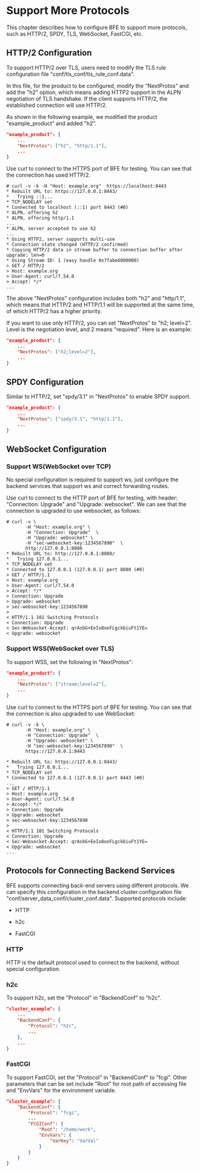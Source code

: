 # Support More Protocols

This chapter describes how to configure BFE to support more protocols, such as HTTP/2, SPDY, TLS, WebSocket, FastCGI, etc.

## HTTP/2 Configuration
To support HTTP/2 over TLS, users need to modify the TLS rule configuration file "conf/tls_conf/tls_rule_conf.data".

In this file, for the product to be configured, modify the "NextProtos" and add the "h2" option, which means adding HTTP2 support in the ALPN negotiation of TLS handshake. If the client supports HTTP/2, the established connection will use HTTP/2.

As shown in the following example, we modified the product "example_product" and added "h2".

```json
"example_product": {
    ...
    "NextProtos": ["h2", "http/1.1"],
    ...
}
```

Use curl to connect to the HTTPS port of BFE for testing. You can see that the connection has used HTTP/2.

```
# curl -v -k -H "Host: example.org"  https://localhost:8443
* Rebuilt URL to: https://127.0.0.1:8443/
*   Trying ::1...
* TCP_NODELAY set
* Connected to localhost (::1) port 8443 (#0)
* ALPN, offering h2
* ALPN, offering http/1.1
...
* ALPN, server accepted to use h2
...
* Using HTTP2, server supports multi-use
* Connection state changed (HTTP/2 confirmed)
* Copying HTTP/2 data in stream buffer to connection buffer after upgrade: len=0
* Using Stream ID: 1 (easy handle 0x7fabe6000000)
> GET / HTTP/2
> Host: example.org
> User-Agent: curl/7.54.0
> Accept: */*
...
```

The above "NextProtos" configuration includes both "h2" and "http/1.1", which means that HTTP/2 and HTTP/1.1 will be supported at the same time, of which HTTP/2 has a higher priority.

If you want to use only HTTP/2, you can set "NextProtos" to "h2; level=2". Level is the negotiation level, and 2 means "required". Here is an example:

```json
"example_product": {
    ...
    "NextProtos": ["h2;level=2"],
    ...
}
```

## SPDY Configuration
Similar to HTTP/2, set "spdy/3.1" in "NextProtos" to enable SPDY support.

```json
"example_product": {
    ...
    "NextProtos": ["spdy/3.1", "http/1.1"],
    ...
}
```

## WebSocket Configuration
### Support WS(WebSocket over TCP)

No special configuration is required to support ws, just configure the backend services that support ws and correct forwarding routes.

Use curl to connect to the HTTP port of BFE for testing, with header: "Connection: Upgrade" and "Upgrade: websocket". We can see that the connection is upgraded to use websocket, as follows:

```
# curl -v \
       -H "Host: example.org" \
       -H "Connection: Upgrade"  \
       -H "Upgrade: websocket" \
       -H "sec-websocket-key:1234567890"  \
       http://127.0.0.1:8080
* Rebuilt URL to: http://127.0.0.1:8080/
*   Trying 127.0.0.1...
* TCP_NODELAY set
* Connected to 127.0.0.1 (127.0.0.1) port 8080 (#0)
> GET / HTTP/1.1
> Host: example.org
> User-Agent: curl/7.54.0
> Accept: */*
> Connection: Upgrade
> Upgrade: websocket
> sec-websocket-key:1234567890
> 
< HTTP/1.1 101 Switching Protocols
< Connection: Upgrade
< Sec-Websocket-Accept: qrAsbG+EeIo8ooFLgckbiuFt1YE=
< Upgrade: websocket
```

### Support WSS(WebSocket over TLS)

To support WSS, set the following in "NextProtos":

```json
"example_product": {
    ...
    "NextProtos": ["stream;level=2"],
    ...
}
```
Use curl to connect to the HTTPS port of BFE for testing. You can see that the connection is also upgraded to use WebSocket:

```
# curl -v -k \
       -H "Host: example.org" \
       -H "Connection: Upgrade"  \
       -H "Upgrade: websocket" \
       -H "sec-websocket-key:1234567890"  \
       https://127.0.0.1:8443

* Rebuilt URL to: https://127.0.0.1:8443/
*   Trying 127.0.0.1...
* TCP_NODELAY set
* Connected to 127.0.0.1 (127.0.0.1) port 8443 (#0)
...
> GET / HTTP/1.1
> Host: example.org
> User-Agent: curl/7.54.0
> Accept: */*
> Connection: Upgrade
> Upgrade: websocket
> sec-websocket-key:1234567890
> 
< HTTP/1.1 101 Switching Protocols
< Connection: Upgrade
< Sec-Websocket-Accept: qrAsbG+EeIo8ooFLgckbiuFt1YE=
< Upgrade: websocket
...
```

## Protocols for Connecting Backend Services

BFE supports connecting back-end servers using different protocols. We can specify this configuration in the backend cluster configuration file "conf/server_data_conf/cluster_conf.data". Supported protocols include:

* HTTP

* h2c

* FastCGI

### HTTP

HTTP is the default protocol used to connect to the backend, without special configuration.

### h2c

To support h2c, set the "Protocol" in "BackendConf" to "h2c".

```json
"cluster_example": {
    ...
    "BackendConf": {
        "Protocol": "h2c",
        ...
    },
    ...
}
```

### FastCGI
To support FastCGI, set the "Protocol" in "BackendConf" to "fcgi". Other parameters that can be set include "Root" for root path of accessing file and "EnvVars" for the environment variable.

```json
"cluster_example": {
    "BackendConf": {
        "Protocol": "fcgi",
        ...
        "FCGIConf": {
            "Root": "/home/work",
            "EnvVars": {
                "VarKey": "VarVal"
            }    
        }
    }
}
```
